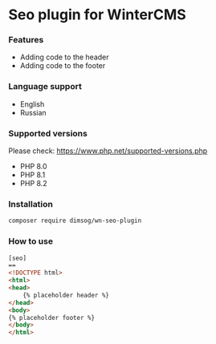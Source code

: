 # Seo plugin for WinterCMS

### Features
* Adding code to the header
* Adding code to the footer

### Language support
* English
* Russian

### Supported versions
Please check: https://www.php.net/supported-versions.php
* PHP 8.0
* PHP 8.1
* PHP 8.2

### Installation
```bash
composer require dimsog/wn-seo-plugin
```

### How to use
```html
[seo]
==
<!DOCTYPE html>
<html>
<head>
    {% placeholder header %}
</head>
<body>
{% placeholder footer %}
</body>
</html>
```
